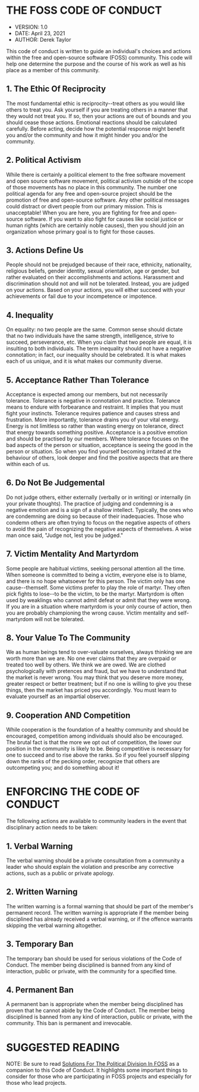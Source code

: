 

# THE FOSS CODE OF CONDUCT 

-   VERSION: 1.0
-   DATE: April 23, 2021
-   AUTHOR: Derek Taylor

This code of conduct is written to guide an individual\'s choices and
actions within the free and open-source software (FOSS) community. This
code will help one determine the purpose and the course of his work as
well as his place as a member of this community.

## 1. The Ethic Of Reciprocity

The most fundamental ethic is reciprocity--treat others as you
would like others to treat you. Ask yourself if you are treating others
in a manner that they would not treat you. If so, then your actions are
out of bounds and you should cease those actions. Emotional reactions
should be calculated carefully. Before acting, decide how the potential
response might benefit you and/or the community and how it might hinder
you and/or the community.

## 2. Political Activism

While there is certainly a political element to the free software
movement and open source software movement, political activism outside
of the scope of those movements has no place in this community. The
number one political agenda for any free and open-source project should
be the promotion of free and open-source software. Any other political
messages could distract or divert people from our primary mission. This
is unacceptable! When you are here, you are fighting for free and open-source software. If you want to also fight for causes like social
justice or human rights (which are certainly noble causes), then you
should join an organization whose primary goal is to fight for those
causes.

## 3. Actions Define Us

People should not be prejudged because of their race, ethnicity,
nationality, religious beliefs, gender identity, sexual orientation, age
or gender, but rather evaluated on their accomplishments and actions.
Harassment and discrimination should not and will not be tolerated.
Instead, you are judged on your actions. Based on your actions, you
will either succeed with your achievements or fail due to your
incompetence or impotence.

## 4. Inequality

On equality: no two people are the same. Common sense should dictate
that no two individuals have the same strength, intelligence,
strive to succeed, perseverance, etc. When you claim that two people are
equal, it is insulting to both individuals. The term inequality should
not have a negative connotation; in fact, our inequality should be
celebrated. It is what makes each of us unique, and it is what makes our
community diverse.

## 5. Acceptance Rather Than Tolerance

Acceptance is expected among our members, but not necessarily tolerance.
Tolerance is negative in connotation and practice. Tolerance means to
endure with forbearance and restraint. It implies that you must fight
your instincts. Tolerance requires patience and causes stress and
frustration. More importantly, tolerance drains you of your vital
energy. Energy is not limitless so rather than wasting energy on
tolerance, direct that energy towards something positive. Acceptance is
a positive emotion and should be practised by our members. Where
tolerance focuses on the bad aspects of the person or situation,
acceptance is seeing the good in the person or situation. So when you
find yourself becoming irritated at the behaviour of others, look deeper
and find the positive aspects that are there within each of us.

## 6. Do Not Be Judgemental

Do not judge others, either externally (verbally or in writing) or
internally (in your private thoughts). The practice of judging and
condemning is a negative emotion and is a sign of a shallow intellect.
Typically, the ones who are condemning are doing so because of their 
inadequacies. Those who condemn others are often trying to focus on the
negative aspects of others to avoid the pain of recognizing the negative
aspects of themselves. A wise man once said, \"Judge not, lest you be
judged.\"

## 7. Victim Mentality And Martyrdom

Some people are habitual victims, seeking personal attention all the
time. When someone is committed to being a victim, everyone else is to
blame, and there is no hope whatsoever for this person. The
victim only has one cause--themself. Some victims prefer to play the
role of martyr. They often pick fights to lose--to be the
victim, to be the martyr. Martyrdom is often used by weaklings who
cannot admit defeat or admit that they were wrong. If you are in a
situation where martyrdom is your only course of action, then you are
probably championing the wrong cause. Victim mentality and
self-martyrdom will not be tolerated.

## 8. Your Value To The Community

We as human beings tend to over-valuate ourselves, always thinking we
are worth more than we are. No one ever claims that they are
overpaid or treated too well by others. We think we are owed. We are
clothed psychologically with pretences and fraud, but we have to
understand that the market is never wrong. You may think that you
deserve more money, greater respect or better treatment; but if no one
is willing to give you these things, then the market has priced you
accordingly. You must learn to evaluate yourself as an impartial
observer.

## 9. Cooperation AND Competition

While cooperation is the foundation of a healthy community and should be
encouraged, competition among individuals should also be encouraged. The
brutal fact is that the more we opt out of competition, the lower our
position in the community is likely to be. Being competitive is
necessary for one to succeed and to rise above the ranks. So if you feel
yourself slipping down the ranks of the pecking order, recognize that
others are outcompeting you; and do something about it!

# ENFORCING THE CODE OF CONDUCT

The following actions are available to community leaders in the event
that disciplinary action needs to be taken:

## 1. Verbal Warning

The verbal warning should be a private consultation from a community
a leader who should explain the violation and prescribe any corrective
actions, such as a public or private apology.

## 2. Written Warning

The written warning is a formal warning that should be part of the
member\'s permanent record. The written warning is appropriate if the
member being disciplined has already received a verbal warning, or if
the offence warrants skipping the verbal warning altogether.

## 3. Temporary Ban

The temporary ban should be used for serious violations of the Code of
Conduct. The member being disciplined is banned from any kind of
interaction, public or private, with the community for a specified time.

## 4. Permanent Ban

A permanent ban is appropriate when the member being disciplined has
proven that he cannot abide by the Code of Conduct. The member being
disciplined is banned from any kind of interaction, public or private,
with the community. This ban is permanent and irrevocable.

# SUGGESTED READING

NOTE: Be sure to read [Solutions For The Political Division In
FOSS](solutions-for-political-division-in-foss.org) as a companion to
this Code of Conduct. It highlights some important things to consider
for those who are participating in FOSS projects and especially for
those who lead projects.
